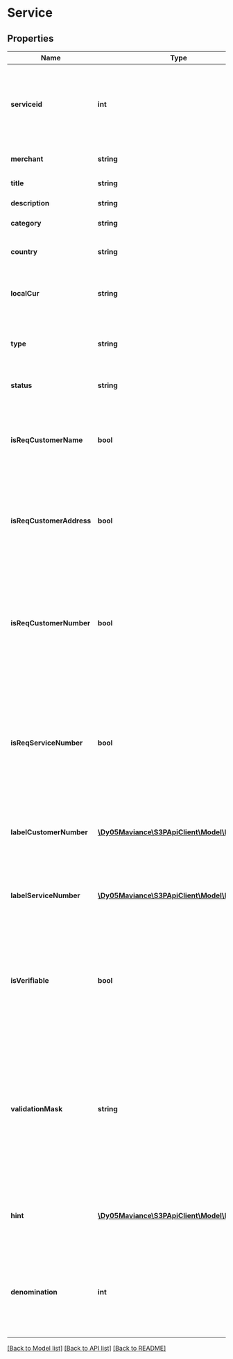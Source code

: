 # Service

## Properties
Name | Type | Description | Notes
------------ | ------------- | ------------- | -------------
**serviceid** | **int** | Unique  service Identifier. Use this value whenever “serviceid” is required in request parameters | 
**merchant** | **string** | Unique  merchant code | 
**title** | **string** | Public name of service | 
**description** | **string** | Service description | 
**category** | **string** | Category of service | 
**country** | **string** | Country of operation (ISO 3166-1 alpha-3) | 
**localCur** | **string** | Local currency of service. (Format: ISO 4217) | 
**type** | **string** | Type of service. This API will only provide services of the type | 
**status** | **string** | Service availability status | 
**isReqCustomerName** | **bool** | If set to true (1), the customers full name needs to be provided in the payment collection request. | 
**isReqCustomerAddress** | **bool** | If set to true (1), the customers address needs to be provided in the payment collection request. | 
**isReqCustomerNumber** | **bool** | If set to true (1), a customer number needs to be provided in the payment collection request. Customer number meaning is different for each service. | 
**isReqServiceNumber** | **bool** | If set to true (1), a service number needs to be provided in the payment collection request. Service number meaning is different for each service. | 
**labelCustomerNumber** | [**\Dy05Maviance\S3PApiClient\Model\I18nText[]**](I18nText.md) | Label for customer number in multiple languages (if available) for this service. | [optional] 
**labelServiceNumber** | [**\Dy05Maviance\S3PApiClient\Model\I18nText[]**](I18nText.md) | Label for service number in multiple languages (if available) for this service. | [optional] 
**isVerifiable** | **bool** | If set to true (1), then the service number provided for this service can be verified before making a payment request | 
**validationMask** | **string** | Optional mask for the service number entered during a payment for client side validations. All service numbers must comply to the mask in order to pass. The mask is a PCRE regular expression | [optional] 
**hint** | [**\Dy05Maviance\S3PApiClient\Model\I18nText[]**](I18nText.md) | Translation texts for the hint notes to be displayed to the customer for this service. | [optional] 
**denomination** | **int** | Service payment denomination. The payment amount must be a multiple of the denomination value. Example:  |Denomination|Amount|Valid| |-----|-----|-------| |1|100|true| |5|100|true| |200|100|false| |50|60|false| | [optional] 

[[Back to Model list]](../../README.md#documentation-for-models) [[Back to API list]](../../README.md#documentation-for-api-endpoints) [[Back to README]](../../README.md)

